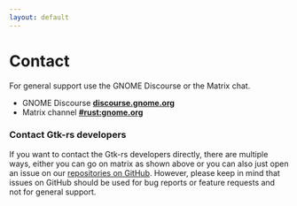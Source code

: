 ```yaml
---
layout: default
---
```


# Contact

For general support use the GNOME Discourse or the Matrix chat.

- GNOME Discourse **[discourse.gnome.org](https://discourse.gnome.org)**
- Matrix channel **[#rust:gnome.org](https://matrix.to/#/#rust:gnome.org)**

### Contact Gtk-rs developers

If you want to contact the Gtk-rs developers directly, there are multiple ways, either you can go on matrix as shown above or you can also just open an issue on our [repositories on GitHub](https://github.com/gtk-rs). However, please keep in mind that issues on GitHub should be used for bug reports or feature requests and not for general support.
